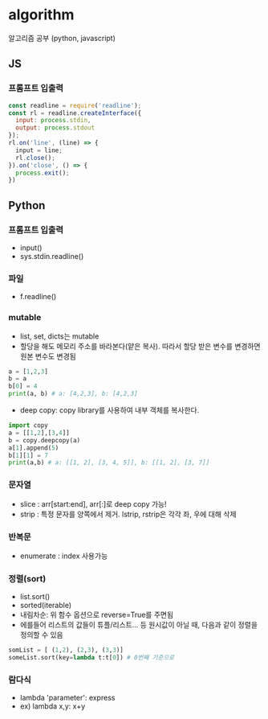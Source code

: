 # algorithm
알고리즘 공부 (python, javascript)

## JS

### 프롬프트 입출력
```js
const readline = require('readline');
const rl = readline.createInterface({
  input: process.stdin,
  output: process.stdout
});
rl.on('line', (line) => {
  input = line;
  rl.close();
}).on('close', () => {
  process.exit();
})
```

## Python

### 프롬프트 입출력
- input()
- sys.stdin.readline()

### 파일
- f.readline()

### mutable
- list, set, dicts는 mutable
- 할당을 해도 메모리 주소를 바라본다(얕은 복사). 따라서 할당 받은 변수를 변경하면 원본 변수도 변경됨
```python
a = [1,2,3]
b = a
b[0] = 4
print(a, b) # a: [4,2,3], b: [4,2,3]
```
- deep copy: copy library를 사용하여 내부 객체를 복사한다.
```python
import copy
a = [[1,2],[3,4]]
b = copy.deepcopy(a)
a[1].append(5)
b[1][1] = 7
print(a,b) # a: [[1, 2], [3, 4, 5]], b: [[1, 2], [3, 7]]
```

### 문자열
- slice : arr[start:end], arr[:]로 deep copy 가능!
- strip : 특정 문자를 양쪽에서 제거. lstrip, rstrip은 각각 좌, 우에 대해 삭제

### 반복문
- enumerate : index 사용가능

### 정렬(sort)
- list.sort()
- sorted(iterable)
- 내림차순: 위 함수 옵션으로 reverse=True를 주면됨
- 에를들어 리스트의 값들이 튜플/리스트... 등 원시값이 아닐 때, 다음과 같이 정렬을 정의할 수 있음
```python
somList = [ (1,2), (2,3), (3,3)]
someList.sort(key=lambda t:t[0]) # 0번째 기준으로
```

### 람다식
- lambda 'parameter': express
- ex) lambda x,y: x+y